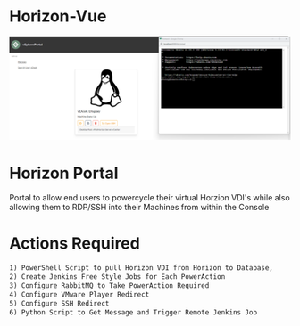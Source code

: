 # Horizon-Vue
![alt text](https://github.com/dfoley84/Horizon-Vue/blob/main/vsphere/frontend/src/assets/2023-09-24%2016_12_39-search.py%20-%20Horizon%20-%20Visual%20Studio%20Code.png?raw=true)


# Horizon Portal
Portal to allow end users to powercycle their virtual Horzion VDI's
while also allowing them to RDP/SSH into their Machines from within the Console

# Actions Required
    1) PowerShell Script to pull Horizon VDI from Horizon to Database, 
    2) Create Jenkins Free Style Jobs for Each PowerAction
    3) Configure RabbitMQ to Take PowerAction Required 
    4) Configure VMware Player Redirect
    5) Configure SSH Redirect
    6) Python Script to Get Message and Trigger Remote Jenkins Job


